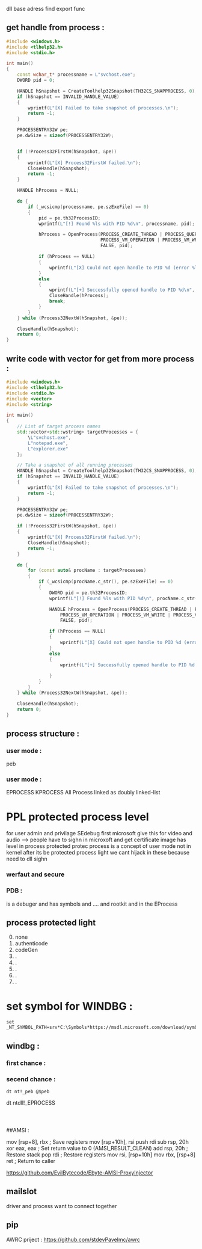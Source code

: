 dll base adress  find export func 


## get handle from process :
```c++
#include <windows.h>
#include <tlhelp32.h>
#include <stdio.h>

int main()
{
    const wchar_t* processname = L"svchost.exe";
    DWORD pid = 0;

    HANDLE hSnapshot = CreateToolhelp32Snapshot(TH32CS_SNAPPROCESS, 0);
    if (hSnapshot == INVALID_HANDLE_VALUE)
    {
        wprintf(L"[X] Failed to take snapshot of processes.\n");
        return -1;
    }

    PROCESSENTRY32W pe;
    pe.dwSize = sizeof(PROCESSENTRY32W);


    if (!Process32FirstW(hSnapshot, &pe))
    {
        wprintf(L"[X] Process32FirstW failed.\n");
        CloseHandle(hSnapshot);
        return -1;
    }

    HANDLE hProcess = NULL;

    do {
        if (_wcsicmp(processname, pe.szExeFile) == 0)
        {
            pid = pe.th32ProcessID;
            wprintf(L"[!] Found %ls with PID %d\n", processname, pid);

            hProcess = OpenProcess(PROCESS_CREATE_THREAD | PROCESS_QUERY_INFORMATION |
                                   PROCESS_VM_OPERATION | PROCESS_VM_WRITE | PROCESS_VM_READ,
                                   FALSE, pid);

            if (hProcess == NULL)
            {
                wprintf(L"[X] Could not open handle to PID %d (error %lu), continuing...\n", pid, GetLastError());
            }
            else
            {
                wprintf(L"[+] Successfully opened handle to PID %d\n", pid);
                CloseHandle(hProcess);
                break;
            }
        }
    } while (Process32NextW(hSnapshot, &pe));

    CloseHandle(hSnapshot);
    return 0;
}


```

## write code with vector for get from more process :

```c++
#include <windows.h>
#include <tlhelp32.h>
#include <stdio.h>
#include <vector>
#include <string>

int main()
{
    // List of target process names
    std::vector<std::wstring> targetProcesses = {
        \L"svchost.exe",
        L"notepad.exe",
        L"explorer.exe"
    };

    // Take a snapshot of all running processes
    HANDLE hSnapshot = CreateToolhelp32Snapshot(TH32CS_SNAPPROCESS, 0);
    if (hSnapshot == INVALID_HANDLE_VALUE)
    {
        wprintf(L"[X] Failed to take snapshot of processes.\n");
        return -1;
    }

    PROCESSENTRY32W pe;
    pe.dwSize = sizeof(PROCESSENTRY32W);

    if (!Process32FirstW(hSnapshot, &pe))
    {
        wprintf(L"[X] Process32FirstW failed.\n");
        CloseHandle(hSnapshot);
        return -1;
    }

    do {
        for (const auto& procName : targetProcesses)
        {
            if (_wcsicmp(procName.c_str(), pe.szExeFile) == 0)
            {
                DWORD pid = pe.th32ProcessID;
                wprintf(L"[!] Found %ls with PID %d\n", procName.c_str(), pid);

                HANDLE hProcess = OpenProcess(PROCESS_CREATE_THREAD | PROCESS_QUERY_INFORMATION |
                    PROCESS_VM_OPERATION | PROCESS_VM_WRITE | PROCESS_VM_READ,
                    FALSE, pid);

                if (hProcess == NULL)
                {
                    wprintf(L"[X] Could not open handle to PID %d (error %lu), continuing...\n", pid, GetLastError());
                }
                else
                {
                    wprintf(L"[+] Successfully opened handle to PID %d (%ls)\n", pid, procName.c_str());
                    
                }
            }
        }
    } while (Process32NextW(hSnapshot, &pe));

    CloseHandle(hSnapshot);
    return 0;
}

```





## process structure :
### user mode : 
peb 
### user mode : 
EPROCESS
KPROCESS
All Process linked as doubly linked-list 



# PPL protected process level 
for user admin and privilage SEdebug 
first microsoft give this for video and audio --> people have to sighn in microxoft and get certificate 
image has level in process protected 
protec process is a concept of user mode not in kernel 
after its be protected process light 
we cant hijack in these because need to dll sighn 
### werfaut and secure 

### PDB :
is a debuger and has symbols and .... and rootkit and in the EProcess  


## process protected light 
0. none
1. authenticode
2. codeGen
3. .
4. .
5. .
6. .
7. .

 


# set symbol for WINDBG : 
```
set _NT_SYMBOL_PATH=srv*C:\Symbols*https://msdl.microsoft.com/download/symbols

```



## windbg : 
### first chance :


### secend chance :




```
dt nt!_peb @$peb
```
dt ntdll!_EPROCESS
```
```
```
```
```
```



##AMSI : 

mov [rsp+8], rbx      ; Save registers
mov [rsp+10h], rsi
push rdi
sub rsp, 20h
xor eax, eax          ; Set return value to 0 (AMSI_RESULT_CLEAN)
add rsp, 20h          ; Restore stack
pop rdi               ; Restore registers
mov rsi, [rsp+10h]
mov rbx, [rsp+8]
ret                   ; Return to caller

https://github.com/EvilBytecode/Ebyte-AMSI-ProxyInjector






## mailslot 

driver and process want to connect together 

## pip



AWRC priject : https://github.com/stdevPavelmc/awrc













